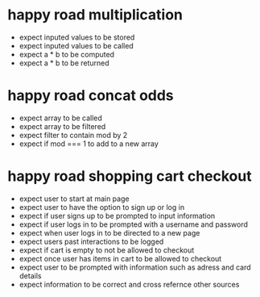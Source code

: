 # happy road multiplication 

- expect inputed values to be stored
- expect inputed values to be called
- expect a * b to be computed
- expect a * b to be returned

# happy road concat odds

- expect array to be called 
- expect array to be filtered
- expect filter to contain mod by 2
- expect if mod === 1 to add to a new array


# happy road shopping cart checkout

- expect user to start at main page
- expect user to have the option to sign up or log in
- expect if user signs up to be prompted to input information
- expect if user logs in to be prompted with a username and password
- expect when user logs in to be directed to a new page
- expect users past interactions to be logged
- expect if cart is empty to not be allowed to checkout
- expect once user has items in cart to be allowed to checkout
- expect user to be prompted with information such as adress and card details
- expect information to be correct and cross refernce other sources